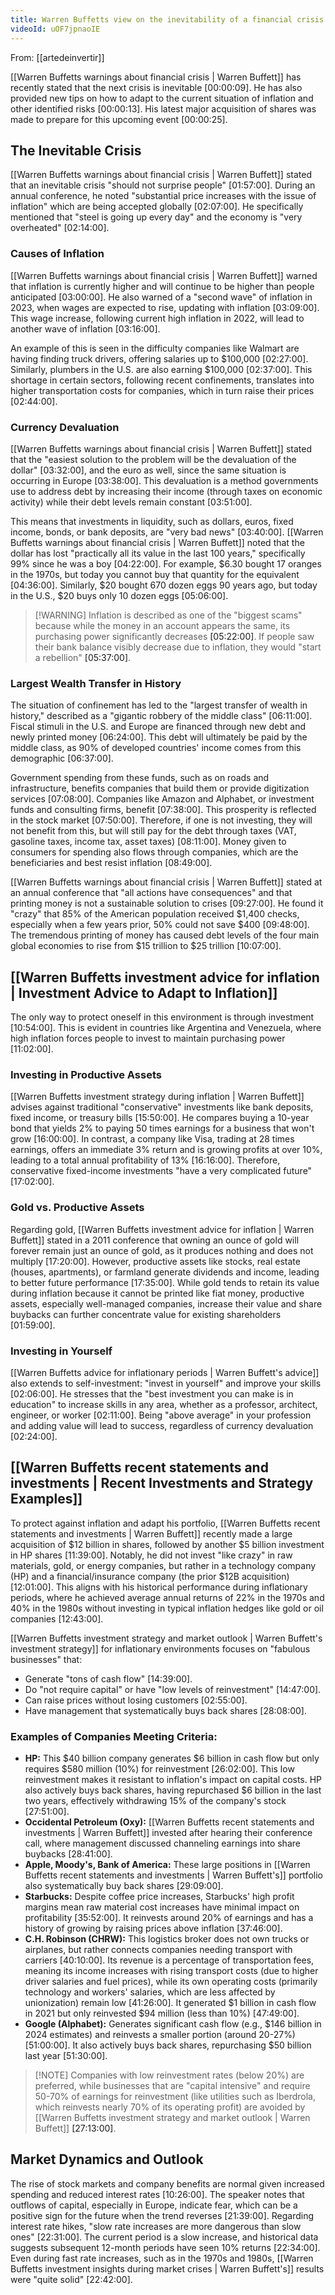 ```yaml
---
title: Warren Buffetts view on the inevitability of a financial crisis
videoId: uOF7jpnaoIE
---
```


From: [[artedeinvertir]] <br/> 

[[Warren Buffetts warnings about financial crisis | Warren Buffett]] has recently stated that the next crisis is inevitable <a class="yt-timestamp" data-t="00:00:09">[00:00:09]</a>. He has also provided new tips on how to adapt to the current situation of inflation and other identified risks <a class="yt-timestamp" data-t="00:00:13">[00:00:13]</a>. His latest major acquisition of shares was made to prepare for this upcoming event <a class="yt-timestamp" data-t="00:00:25">[00:00:25]</a>.

## The Inevitable Crisis
[[Warren Buffetts warnings about financial crisis | Warren Buffett]] stated that an inevitable crisis "should not surprise people" <a class="yt-timestamp" data-t="01:57:00">[01:57:00]</a>. During an annual conference, he noted "substantial price increases with the issue of inflation" which are being accepted globally <a class="yt-timestamp" data-t="02:07:00">[02:07:00]</a>. He specifically mentioned that "steel is going up every day" and the economy is "very overheated" <a class="yt-timestamp" data-t="02:14:00">[02:14:00]</a>.

### Causes of Inflation
[[Warren Buffetts warnings about financial crisis | Warren Buffett]] warned that inflation is currently higher and will continue to be higher than people anticipated <a class="yt-timestamp" data-t="03:00:00">[03:00:00]</a>. He also warned of a "second wave" of inflation in 2023, when wages are expected to rise, updating with inflation <a class="yt-timestamp" data-t="03:09:00">[03:09:00]</a>. This wage increase, following current high inflation in 2022, will lead to another wave of inflation <a class="yt-timestamp" data-t="03:16:00">[03:16:00]</a>.

An example of this is seen in the difficulty companies like Walmart are having finding truck drivers, offering salaries up to $100,000 <a class="yt-timestamp" data-t="02:27:00">[02:27:00]</a>. Similarly, plumbers in the U.S. are also earning $100,000 <a class="yt-timestamp" data-t="02:37:00">[02:37:00]</a>. This shortage in certain sectors, following recent confinements, translates into higher transportation costs for companies, which in turn raise their prices <a class="yt-timestamp" data-t="02:44:00">[02:44:00]</a>.

### Currency Devaluation
[[Warren Buffetts warnings about financial crisis | Warren Buffett]] stated that the "easiest solution to the problem will be the devaluation of the dollar" <a class="yt-timestamp" data-t="03:32:00">[03:32:00]</a>, and the euro as well, since the same situation is occurring in Europe <a class="yt-timestamp" data-t="03:38:00">[03:38:00]</a>. This devaluation is a method governments use to address debt by increasing their income (through taxes on economic activity) while their debt levels remain constant <a class="yt-timestamp" data-t="03:51:00">[03:51:00]</a>.

This means that investments in liquidity, such as dollars, euros, fixed income, bonds, or bank deposits, are "very bad news" <a class="yt-timestamp" data-t="03:40:00">[03:40:00]</a>. [[Warren Buffetts warnings about financial crisis | Warren Buffett]] noted that the dollar has lost "practically all its value in the last 100 years," specifically 99% since he was a boy <a class="yt-timestamp" data-t="04:22:00">[04:22:00]</a>. For example, $6.30 bought 17 oranges in the 1970s, but today you cannot buy that quantity for the equivalent <a class="yt-timestamp" data-t="04:36:00">[04:36:00]</a>. Similarly, $20 bought 670 dozen eggs 90 years ago, but today in the U.S., $20 buys only 10 dozen eggs <a class="yt-timestamp" data-t="05:06:00">[05:06:00]</a>.

> [!WARNING] Inflation is described as one of the "biggest scams" because while the money in an account appears the same, its purchasing power significantly decreases <a class="yt-timestamp" data-t="05:22:00">[05:22:00]</a>. If people saw their bank balance visibly decrease due to inflation, they would "start a rebellion" <a class="yt-timestamp" data-t="05:37:00">[05:37:00]</a>.

### Largest Wealth Transfer in History
The situation of confinement has led to the "largest transfer of wealth in history," described as a "gigantic robbery of the middle class" <a class="yt-timestamp" data-t="06:11:00">[06:11:00]</a>. Fiscal stimuli in the U.S. and Europe are financed through new debt and newly printed money <a class="yt-timestamp" data-t="06:24:00">[06:24:00]</a>. This debt will ultimately be paid by the middle class, as 90% of developed countries' income comes from this demographic <a class="yt-timestamp" data-t="06:37:00">[06:37:00]</a>.

Government spending from these funds, such as on roads and infrastructure, benefits companies that build them or provide digitization services <a class="yt-timestamp" data-t="07:08:00">[07:08:00]</a>. Companies like Amazon and Alphabet, or investment funds and consulting firms, benefit <a class="yt-timestamp" data-t="07:38:00">[07:38:00]</a>. This prosperity is reflected in the stock market <a class="yt-timestamp" data-t="07:50:00">[07:50:00]</a>. Therefore, if one is not investing, they will not benefit from this, but will still pay for the debt through taxes (VAT, gasoline taxes, income tax, asset taxes) <a class="yt-timestamp" data-t="08:11:00">[08:11:00]</a>. Money given to consumers for spending also flows through companies, which are the beneficiaries and best resist inflation <a class="yt-timestamp" data-t="08:49:00">[08:49:00]</a>.

[[Warren Buffetts warnings about financial crisis | Warren Buffett]] stated at an annual conference that "all actions have consequences" and that printing money is not a sustainable solution to crises <a class="yt-timestamp" data-t="09:27:00">[09:27:00]</a>. He found it "crazy" that 85% of the American population received $1,400 checks, especially when a few years prior, 50% could not save $400 <a class="yt-timestamp" data-t="09:48:00">[09:48:00]</a>. The tremendous printing of money has caused debt levels of the four main global economies to rise from $15 trillion to $25 trillion <a class="yt-timestamp" data-t="10:07:00">[10:07:00]</a>.

## [[Warren Buffetts investment advice for inflation | Investment Advice to Adapt to Inflation]]

The only way to protect oneself in this environment is through investment <a class="yt-timestamp" data-t="10:54:00">[10:54:00]</a>. This is evident in countries like Argentina and Venezuela, where high inflation forces people to invest to maintain purchasing power <a class="yt-timestamp" data-t="11:02:00">[11:02:00]</a>.

### Investing in Productive Assets
[[Warren Buffetts investment strategy during inflation | Warren Buffett]] advises against traditional "conservative" investments like bank deposits, fixed income, or treasury bills <a class="yt-timestamp" data-t="15:50:00">[15:50:00]</a>. He compares buying a 10-year bond that yields 2% to paying 50 times earnings for a business that won't grow <a class="yt-timestamp" data-t="16:00:00">[16:00:00]</a>. In contrast, a company like Visa, trading at 28 times earnings, offers an immediate 3% return and is growing profits at over 10%, leading to a total annual profitability of 13% <a class="yt-timestamp" data-t="16:16:00">[16:16:00]</a>. Therefore, conservative fixed-income investments "have a very complicated future" <a class="yt-timestamp" data-t="17:02:00">[17:02:00]</a>.

### Gold vs. Productive Assets
Regarding gold, [[Warren Buffetts investment advice for inflation | Warren Buffett]] stated in a 2011 conference that owning an ounce of gold will forever remain just an ounce of gold, as it produces nothing and does not multiply <a class="yt-timestamp" data-t="17:20:00">[17:20:00]</a>. However, productive assets like stocks, real estate (houses, apartments), or farmland generate dividends and income, leading to better future performance <a class="yt-timestamp" data-t="17:35:00">[17:35:00]</a>. While gold tends to retain its value during inflation because it cannot be printed like fiat money, productive assets, especially well-managed companies, increase their value and share buybacks can further concentrate value for existing shareholders <a class="yt-timestamp" data-t="01:59:00">[01:59:00]</a>.

### Investing in Yourself
[[Warren Buffetts advice for inflationary periods | Warren Buffett's advice]] also extends to self-investment: "invest in yourself" and improve your skills <a class="yt-timestamp" data-t="02:06:00">[02:06:00]</a>. He stresses that the "best investment you can make is in education" to increase skills in any area, whether as a professor, architect, engineer, or worker <a class="yt-timestamp" data-t="02:11:00">[02:11:00]</a>. Being "above average" in your profession and adding value will lead to success, regardless of currency devaluation <a class="yt-timestamp" data-t="02:24:00">[02:24:00]</a>.

## [[Warren Buffetts recent statements and investments | Recent Investments and Strategy Examples]]

To protect against inflation and adapt his portfolio, [[Warren Buffetts recent statements and investments | Warren Buffett]] recently made a large acquisition of $12 billion in shares, followed by another $5 billion investment in HP shares <a class="yt-timestamp" data-t="11:39:00">[11:39:00]</a>. Notably, he did not invest "like crazy" in raw materials, gold, or energy companies, but rather in a technology company (HP) and a financial/insurance company (the prior $12B acquisition) <a class="yt-timestamp" data-t="12:01:00">[12:01:00]</a>. This aligns with his historical performance during inflationary periods, where he achieved average annual returns of 22% in the 1970s and 40% in the 1980s without investing in typical inflation hedges like gold or oil companies <a class="yt-timestamp" data-t="12:43:00">[12:43:00]</a>.

[[Warren Buffetts investment strategy and market outlook | Warren Buffett's investment strategy]] for inflationary environments focuses on "fabulous businesses" that:
*   Generate "tons of cash flow" <a class="yt-timestamp" data-t="14:39:00">[14:39:00]</a>.
*   Do "not require capital" or have "low levels of reinvestment" <a class="yt-timestamp" data-t="14:47:00">[14:47:00]</a>.
*   Can raise prices without losing customers <a class="yt-timestamp" data-t="02:55:00">[02:55:00]</a>.
*   Have management that systematically buys back shares <a class="yt-timestamp" data-t="28:08:00">[28:08:00]</a>.

### Examples of Companies Meeting Criteria:
*   **HP:** This $40 billion company generates $6 billion in cash flow but only requires $580 million (10%) for reinvestment <a class="yt-timestamp" data-t="26:02:00">[26:02:00]</a>. This low reinvestment makes it resistant to inflation's impact on capital costs. HP also actively buys back shares, having repurchased $6 billion in the last two years, effectively withdrawing 15% of the company's stock <a class="yt-timestamp" data-t="27:51:00">[27:51:00]</a>.
*   **Occidental Petroleum (Oxy):** [[Warren Buffetts recent statements and investments | Warren Buffett]] invested after hearing their conference call, where management discussed channeling earnings into share buybacks <a class="yt-timestamp" data-t="28:41:00">[28:41:00]</a>.
*   **Apple, Moody's, Bank of America:** These large positions in [[Warren Buffetts recent statements and investments | Warren Buffett's]] portfolio also systematically buy back shares <a class="yt-timestamp" data-t="29:09:00">[29:09:00]</a>.
*   **Starbucks:** Despite coffee price increases, Starbucks' high profit margins mean raw material cost increases have minimal impact on profitability <a class="yt-timestamp" data-t="35:52:00">[35:52:00]</a>. It reinvests around 20% of earnings and has a history of growing by raising prices above inflation <a class="yt-timestamp" data-t="37:46:00">[37:46:00]</a>.
*   **C.H. Robinson (CHRW):** This logistics broker does not own trucks or airplanes, but rather connects companies needing transport with carriers <a class="yt-timestamp" data-t="40:10:00">[40:10:00]</a>. Its revenue is a percentage of transportation fees, meaning its income increases with rising transport costs (due to higher driver salaries and fuel prices), while its own operating costs (primarily technology and workers' salaries, which are less affected by unionization) remain low <a class="yt-timestamp" data-t="41:26:00">[41:26:00]</a>. It generated $1 billion in cash flow in 2021 but only reinvested $94 million (less than 10%) <a class="yt-timestamp" data-t="47:49:00">[47:49:00]</a>.
*   **Google (Alphabet):** Generates significant cash flow (e.g., $146 billion in 2024 estimates) and reinvests a smaller portion (around 20-27%) <a class="yt-timestamp" data-t="51:00:00">[51:00:00]</a>. It also actively buys back shares, repurchasing $50 billion last year <a class="yt-timestamp" data-t="51:30:00">[51:30:00]</a>.

> [!NOTE] Companies with low reinvestment rates (below 20%) are preferred, while businesses that are "capital intensive" and require 50-70% of earnings for reinvestment (like utilities such as Iberdrola, which reinvests nearly 70% of its operating profit) are avoided by [[Warren Buffetts investment strategy and market outlook | Warren Buffett]] <a class="yt-timestamp" data-t="27:13:00">[27:13:00]</a>.

## Market Dynamics and Outlook
The rise of stock markets and company benefits are normal given increased spending and reduced interest rates <a class="yt-timestamp" data-t="10:26:00">[10:26:00]</a>.
The speaker notes that outflows of capital, especially in Europe, indicate fear, which can be a positive sign for the future when the trend reverses <a class="yt-timestamp" data-t="21:39:00">[21:39:00]</a>. Regarding interest rate hikes, "slow rate increases are more dangerous than slow ones" <a class="yt-timestamp" data-t="22:31:00">[22:31:00]</a>. The current period is a slow increase, and historical data suggests subsequent 12-month periods have seen 10% returns <a class="yt-timestamp" data-t="22:34:00">[22:34:00]</a>. Even during fast rate increases, such as in the 1970s and 1980s, [[Warren Buffetts investment insights during market crises | Warren Buffett's]] results were "quite solid" <a class="yt-timestamp" data-t="22:42:00">[22:42:00]</a>.
